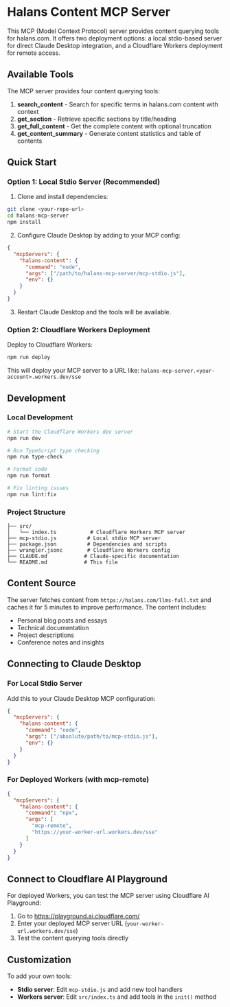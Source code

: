 # Halans Content MCP Server

This MCP (Model Context Protocol) server provides content querying tools for halans.com. It offers two deployment options: a local stdio-based server for direct Claude Desktop integration, and a Cloudflare Workers deployment for remote access. 

## Available Tools

The MCP server provides four content querying tools:

1. **search_content** - Search for specific terms in halans.com content with context
2. **get_section** - Retrieve specific sections by title/heading
3. **get_full_content** - Get the complete content with optional truncation
4. **get_content_summary** - Generate content statistics and table of contents

## Quick Start

### Option 1: Local Stdio Server (Recommended)

1. Clone and install dependencies:
```bash
git clone <your-repo-url>
cd halans-mcp-server
npm install
```

2. Configure Claude Desktop by adding to your MCP config:
```json
{
  "mcpServers": {
    "halans-content": {
      "command": "node",
      "args": ["/path/to/halans-mcp-server/mcp-stdio.js"],
      "env": {}
    }
  }
}
```

3. Restart Claude Desktop and the tools will be available.

### Option 2: Cloudflare Workers Deployment

Deploy to Cloudflare Workers:
```bash
npm run deploy
```

This will deploy your MCP server to a URL like: `halans-mcp-server.<your-account>.workers.dev/sse`

## Development

### Local Development
```bash
# Start the Cloudflare Workers dev server
npm run dev

# Run TypeScript type checking
npm run type-check

# Format code
npm run format

# Fix linting issues
npm run lint:fix
```

### Project Structure
```
├── src/
│   └── index.ts           # Cloudflare Workers MCP server
├── mcp-stdio.js          # Local stdio MCP server
├── package.json          # Dependencies and scripts
├── wrangler.jsonc        # Cloudflare Workers config
├── CLAUDE.md            # Claude-specific documentation
└── README.md            # This file
```

## Content Source

The server fetches content from `https://halans.com/llms-full.txt` and caches it for 5 minutes to improve performance. The content includes:

- Personal blog posts and essays
- Technical documentation
- Project descriptions
- Conference notes and insights

## Connecting to Claude Desktop

### For Local Stdio Server
Add this to your Claude Desktop MCP configuration:
```json
{
  "mcpServers": {
    "halans-content": {
      "command": "node",
      "args": ["/absolute/path/to/mcp-stdio.js"],
      "env": {}
    }
  }
}
```

### For Deployed Workers (with mcp-remote)
```json
{
  "mcpServers": {
    "halans-content": {
      "command": "npx",
      "args": [
        "mcp-remote",
        "https://your-worker-url.workers.dev/sse"
      ]
    }
  }
}
```

## Connect to Cloudflare AI Playground

For deployed Workers, you can test the MCP server using Cloudflare AI Playground:

1. Go to https://playground.ai.cloudflare.com/
2. Enter your deployed MCP server URL (`your-worker-url.workers.dev/sse`)
3. Test the content querying tools directly

## Customization

To add your own tools:
- **Stdio server**: Edit `mcp-stdio.js` and add new tool handlers
- **Workers server**: Edit `src/index.ts` and add tools in the `init()` method 
